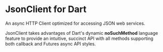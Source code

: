 JsonClient for Dart
===================

An async HTTP Client optimized for accessing JSON web services.

JsonClient takes advantages of Dart's dynamic **noSuchMethod** language feature to provide an intuitive, succinct API with all methods supporting both callback and Futures async API styles.

